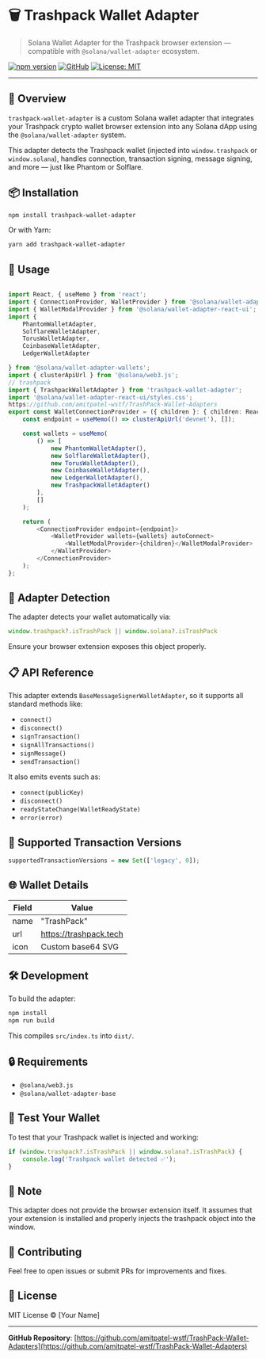 # 🗑️ Trashpack Wallet Adapter

> Solana Wallet Adapter for the Trashpack browser extension — compatible with `@solana/wallet-adapter` ecosystem.

[![npm version](https://img.shields.io/npm/v/trashpack-wallet-adapter.svg)](https://www.npmjs.com/package/trashpack-wallet-adapter)
[![GitHub](https://img.shields.io/badge/GitHub-Repository-blue.svg)](https://github.com/amitpatel-wstf/TrashPack-Wallet-Adapters)
[![License: MIT](https://img.shields.io/badge/License-MIT-yellow.svg)](https://opensource.org/licenses/MIT)

---

## 🚀 Overview

`trashpack-wallet-adapter` is a custom Solana wallet adapter that integrates your Trashpack crypto wallet browser extension into any Solana dApp using the `@solana/wallet-adapter` system.

This adapter detects the Trashpack wallet (injected into `window.trashpack` or `window.solana`), handles connection, transaction signing, message signing, and more — just like Phantom or Solflare.

## 📦 Installation

```bash
npm install trashpack-wallet-adapter
```

Or with Yarn:

```bash
yarn add trashpack-wallet-adapter
```

## 🔧 Usage

```typescript

import React, { useMemo } from 'react';
import { ConnectionProvider, WalletProvider } from '@solana/wallet-adapter-react';
import { WalletModalProvider } from '@solana/wallet-adapter-react-ui';
import {
    PhantomWalletAdapter,
    SolflareWalletAdapter,
    TorusWalletAdapter,
    CoinbaseWalletAdapter,
    LedgerWalletAdapter

} from '@solana/wallet-adapter-wallets';
import { clusterApiUrl } from '@solana/web3.js';
// trashpack
import { TrashpackWalletAdapter } from 'trashpack-wallet-adapter';
import '@solana/wallet-adapter-react-ui/styles.css';
https://github.com/amitpatel-wstf/TrashPack-Wallet-Adapters
export const WalletConnectionProvider = ({ children }: { children: React.ReactNode }) => {
    const endpoint = useMemo(() => clusterApiUrl('devnet'), []);

    const wallets = useMemo(
        () => [
            new PhantomWalletAdapter(),
            new SolflareWalletAdapter(),
            new TorusWalletAdapter(),
            new CoinbaseWalletAdapter(),
            new LedgerWalletAdapter(),
            new TrashpackWalletAdapter()
        ],
        []
    );

    return (
        <ConnectionProvider endpoint={endpoint}>
            <WalletProvider wallets={wallets} autoConnect>
                <WalletModalProvider>{children}</WalletModalProvider>
            </WalletProvider>
        </ConnectionProvider>
    );
};

```

## 🧠 Adapter Detection

The adapter detects your wallet automatically via:

```typescript
window.trashpack?.isTrashPack || window.solana?.isTrashPack
```

Ensure your browser extension exposes this object properly.

## 📋 API Reference

This adapter extends `BaseMessageSignerWalletAdapter`, so it supports all standard methods like:

- `connect()`
- `disconnect()`
- `signTransaction()`
- `signAllTransactions()`
- `signMessage()`
- `sendTransaction()`

It also emits events such as:

- `connect(publicKey)`
- `disconnect()`
- `readyStateChange(WalletReadyState)`
- `error(error)`

## 🧩 Supported Transaction Versions

```typescript
supportedTransactionVersions = new Set(['legacy', 0]);
```

## 🌐 Wallet Details

| Field | Value |
|-------|-------|
| name | "TrashPack" |
| url | https://trashpack.tech |
| icon | Custom base64 SVG |

## 🛠️ Development

To build the adapter:

```bash
npm install
npm run build
```

This compiles `src/index.ts` into `dist/`.

## 🔒 Requirements

- `@solana/web3.js`
- `@solana/wallet-adapter-base`

## 🧪 Test Your Wallet

To test that your Trashpack wallet is injected and working:

```javascript
if (window.trashpack?.isTrashPack || window.solana?.isTrashPack) {
    console.log('Trashpack wallet detected ✅');
}
```

## 📣 Note

This adapter does not provide the browser extension itself. It assumes that your extension is installed and properly injects the trashpack object into the window.

## 🤝 Contributing

Feel free to open issues or submit PRs for improvements and fixes.

## 📜 License

MIT License © [Your Name]

---

**GitHub Repository**: [https://github.com/amitpatel-wstf/TrashPack-Wallet-Adapters](https://github.com/amitpatel-wstf/TrashPack-Wallet-Adapters)
